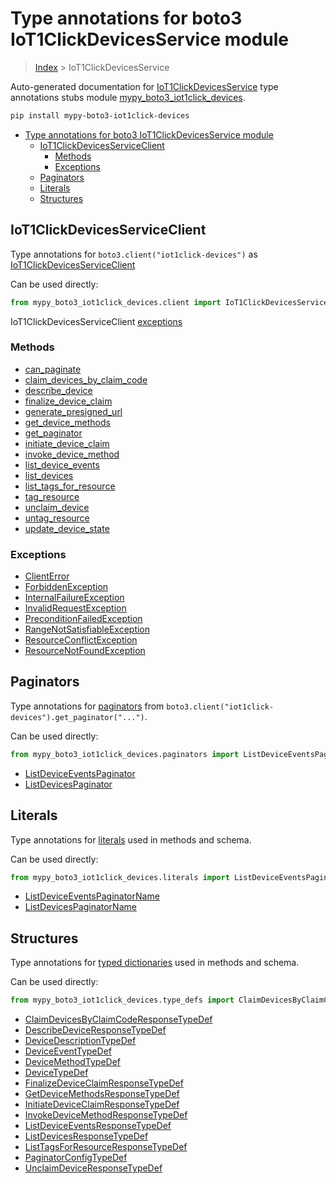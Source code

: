 # Type annotations for boto3 IoT1ClickDevicesService module

> [Index](../index.md) > IoT1ClickDevicesService

Auto-generated documentation for [IoT1ClickDevicesService](https://boto3.amazonaws.com/v1/documentation/api/latest/reference/services/iot1click-devices.html#IoT1ClickDevicesService)
type annotations stubs module [mypy_boto3_iot1click_devices](https://pypi.org/project/mypy-boto3-iot1click-devices/).

```bash
pip install mypy-boto3-iot1click-devices
```

- [Type annotations for boto3 IoT1ClickDevicesService module](#type-annotations-for-boto3-iot1clickdevicesservice-module)
  - [IoT1ClickDevicesServiceClient](#iot1clickdevicesserviceclient)
    - [Methods](#methods)
    - [Exceptions](#exceptions)
  - [Paginators](#paginators)
  - [Literals](#literals)
  - [Structures](#structures)

## IoT1ClickDevicesServiceClient

Type annotations for  `boto3.client("iot1click-devices")` as [IoT1ClickDevicesServiceClient](./client.md)

Can be used directly:

```python
from mypy_boto3_iot1click_devices.client import IoT1ClickDevicesServiceClient
```


IoT1ClickDevicesServiceClient [exceptions](./client.md#exceptions)



### Methods
- [can_paginate](./client.md#can-paginate)
- [claim_devices_by_claim_code](./client.md#claim-devices-by-claim-code)
- [describe_device](./client.md#describe-device)
- [finalize_device_claim](./client.md#finalize-device-claim)
- [generate_presigned_url](./client.md#generate-presigned-url)
- [get_device_methods](./client.md#get-device-methods)
- [get_paginator](./client.md#get-paginator)
- [initiate_device_claim](./client.md#initiate-device-claim)
- [invoke_device_method](./client.md#invoke-device-method)
- [list_device_events](./client.md#list-device-events)
- [list_devices](./client.md#list-devices)
- [list_tags_for_resource](./client.md#list-tags-for-resource)
- [tag_resource](./client.md#tag-resource)
- [unclaim_device](./client.md#unclaim-device)
- [untag_resource](./client.md#untag-resource)
- [update_device_state](./client.md#update-device-state)




### Exceptions
- [ClientError](./client.md#clienterror)
- [ForbiddenException](./client.md#forbiddenexception)
- [InternalFailureException](./client.md#internalfailureexception)
- [InvalidRequestException](./client.md#invalidrequestexception)
- [PreconditionFailedException](./client.md#preconditionfailedexception)
- [RangeNotSatisfiableException](./client.md#rangenotsatisfiableexception)
- [ResourceConflictException](./client.md#resourceconflictexception)
- [ResourceNotFoundException](./client.md#resourcenotfoundexception)






## Paginators

Type annotations for [paginators](./paginators.md) from `boto3.client("iot1click-devices").get_paginator("...")`.

Can be used directly:

```python
from mypy_boto3_iot1click_devices.paginators import ListDeviceEventsPaginator, ...
```

- [ListDeviceEventsPaginator](./paginators.md#listdeviceeventspaginator)
- [ListDevicesPaginator](./paginators.md#listdevicespaginator)






## Literals

Type annotations for [literals](./literals.md) used in methods and schema.

Can be used directly:

```python
from mypy_boto3_iot1click_devices.literals import ListDeviceEventsPaginatorName, ...
```

- [ListDeviceEventsPaginatorName](./literals.md#listdeviceeventspaginatorname)
- [ListDevicesPaginatorName](./literals.md#listdevicespaginatorname)




## Structures


Type annotations for [typed dictionaries](./type_defs.md) used in methods and schema.

Can be used directly:

```python
from mypy_boto3_iot1click_devices.type_defs import ClaimDevicesByClaimCodeResponseTypeDef, ...
```

- [ClaimDevicesByClaimCodeResponseTypeDef](./type_defs.md#claimdevicesbyclaimcoderesponsetypedef)
- [DescribeDeviceResponseTypeDef](./type_defs.md#describedeviceresponsetypedef)
- [DeviceDescriptionTypeDef](./type_defs.md#devicedescriptiontypedef)
- [DeviceEventTypeDef](./type_defs.md#deviceeventtypedef)
- [DeviceMethodTypeDef](./type_defs.md#devicemethodtypedef)
- [DeviceTypeDef](./type_defs.md#devicetypedef)
- [FinalizeDeviceClaimResponseTypeDef](./type_defs.md#finalizedeviceclaimresponsetypedef)
- [GetDeviceMethodsResponseTypeDef](./type_defs.md#getdevicemethodsresponsetypedef)
- [InitiateDeviceClaimResponseTypeDef](./type_defs.md#initiatedeviceclaimresponsetypedef)
- [InvokeDeviceMethodResponseTypeDef](./type_defs.md#invokedevicemethodresponsetypedef)
- [ListDeviceEventsResponseTypeDef](./type_defs.md#listdeviceeventsresponsetypedef)
- [ListDevicesResponseTypeDef](./type_defs.md#listdevicesresponsetypedef)
- [ListTagsForResourceResponseTypeDef](./type_defs.md#listtagsforresourceresponsetypedef)
- [PaginatorConfigTypeDef](./type_defs.md#paginatorconfigtypedef)
- [UnclaimDeviceResponseTypeDef](./type_defs.md#unclaimdeviceresponsetypedef)
